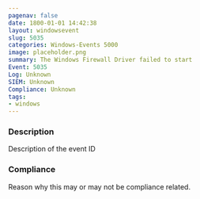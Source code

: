 ```yaml
---
pagenav: false
date: 1800-01-01 14:42:38
layout: windowsevent
slug: 5035
categories: Windows-Events 5000
image: placeholder.png
summary: The Windows Firewall Driver failed to start
Event: 5035
Log: Unknown
SIEM: Unknown
Compliance: Unknown
tags:
- windows
---
```


### Description

Description of the event ID

### Compliance

Reason why this may or may not be compliance related.
